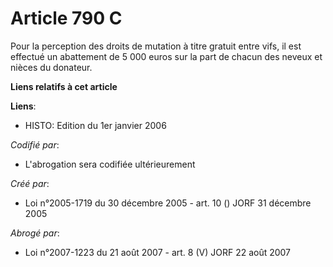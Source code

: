 # Article 790 C

Pour la perception des droits de mutation à titre gratuit entre vifs, il est effectué un abattement de 5 000 euros sur la
part de chacun des neveux et nièces du donateur.

**Liens relatifs à cet article**

**Liens**:

  - HISTO: Edition du 1er janvier 2006

_Codifié par_:

  - L'abrogation sera codifiée ultérieurement

_Créé par_:

  - Loi n°2005-1719 du 30 décembre 2005 - art. 10 () JORF 31 décembre 2005

_Abrogé par_:

  - Loi n°2007-1223 du 21 août 2007 - art. 8 (V) JORF 22 août 2007
